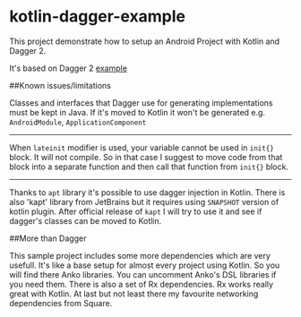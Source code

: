 kotlin-dagger-example
=====================

This project demonstrate how to setup an Android Project with Kotlin and Dagger 2.

It's based on Dagger 2 [example](https://github.com/google/dagger/tree/master/examples/android-simple)

##Known issues/limitations

Classes and interfaces that Dagger use for generating implementations must be kept in Java. If it's moved to Kotlin it won't be generated e.g. `AndroidModule`, `ApplicationComponent`

---

When `lateinit` modifier is used, your variable cannot be used in `init{}` block. It will not compile. So in that case I suggest to move code from that block into a separate function and then call that function from `init{}` block.

---

Thanks to `apt` library it's possible to use dagger injection in Kotlin.
There is also 'kapt' library from JetBrains but it requires using `SNAPSHOT` version of kotlin plugin.
After official release of `kapt` I will try to use it and see if dagger's classes can be moved to Kotlin.

##More than Dagger

This sample project includes some more dependencies which are very usefull. It's like a base setup for almost every project using Kotlin.
So you will find there Anko libraries. You can uncomment Anko's DSL libraries if you need them.
There is also a set of Rx dependencies. Rx works really great with Kotlin.
At last but not least there my favourite networking dependencies from Square.
